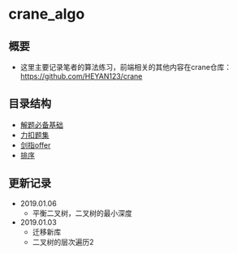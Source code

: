 # crane_algo

## 概要

- 这里主要记录笔者的算法练习，前端相关的其他内容在crane仓库：<https://github.com/HEYAN123/crane>

## 目录结构

- [解题必备基础](./解题必备基础)
- [力扣题集](./力扣题集)
- [剑指offer](./剑指offer)
- [排序](./sort.md)

## 更新记录

- 2019.01.06
  - 平衡二叉树，二叉树的最小深度
- 2019.01.03
  - 迁移新库
  - 二叉树的层次遍历2
  